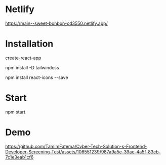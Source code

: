 # Netlify 
https://main--sweet-bonbon-cd3550.netlify.app/

# Installation
create-react-app 

npm install -D tailwindcss

npm install react-icons --save

# Start
npm start

# Demo 


https://github.com/TamimFatema/Cyber-Tech-Solution-s-Frontend-Developer-Screening-Test/assets/106551239/987a9a5e-39ae-4a5f-83cb-7c1e3eab1cf6

